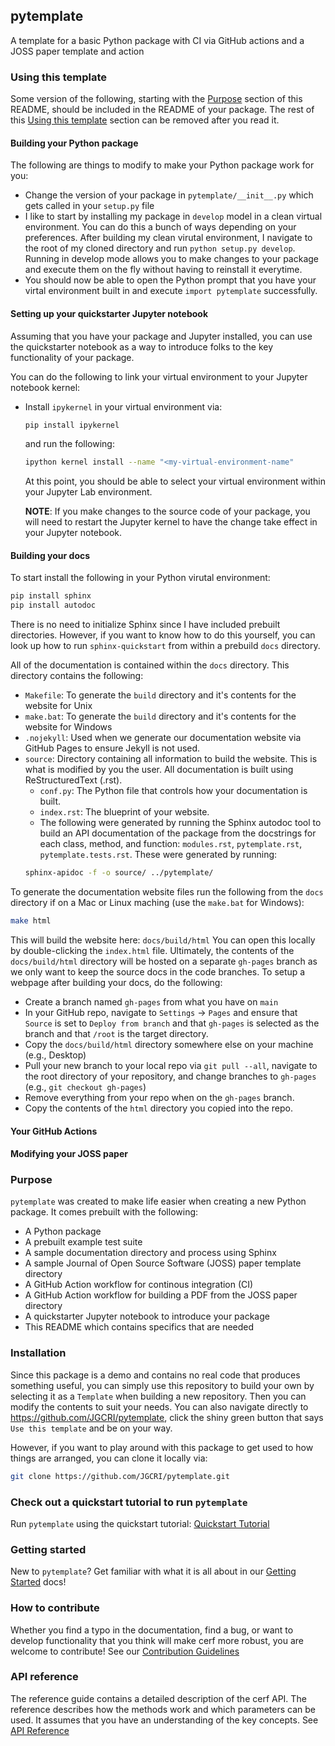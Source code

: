 

## pytemplate

A template for a basic Python package with CI via GitHub actions and a JOSS paper template and action

### Using this template

Some version of the following, starting with the [Purpose](#purpose) section of this README, should be included in the README of your package.  The rest of this [Using this template](#using-this-template) section can be removed after you read it.

#### Building your Python package

The following are things to modify to make your Python package work for you:

- Change the version of your package in `pytemplate/__init__.py` which gets called in your `setup.py` file
- I like to start by installing my package in `develop` model in a clean virtual environment.  You can do this a bunch of ways depending on your preferences. After building my clean virutal environment, I navigate to the root of my cloned directory and run `python setup.py develop`.  Running in develop mode allows you to make changes to your package and execute them on the fly without having to reinstall it everytime.  
- You should now be able to open the Python prompt that you have your virtal environment built in and execute `import pytemplate` successfully.


#### Setting up your quickstarter Jupyter notebook

Assuming that you have your package and Jupyter installed, you can use the quickstarter notebook as a way to introduce folks to the key functionality of your package.  

You can do the following to link your virtual environment to your Jupyter notebook kernel:

- Install `ipykernel` in your virtual environment via:

    ```bash
    pip install ipykernel
    ```
    and run the following:
    ```bash
    ipython kernel install --name "<my-virtual-environment-name"
    ```

    At this point, you should be able to select your virtual environment within your Jupyter Lab environment.

    **NOTE**:  If you make changes to the source code of your package, you will need to restart the Jupyter kernel to have the change take effect in your Jupyter notebook.

#### Building your docs

To start install the following in your Python virutal environment:

```bash
pip install sphinx
pip install autodoc
```

There is no need to initialize Sphinx since I have included prebuilt directories.  However, if you want to know how to do this yourself, you can look up how to run `sphinx-quickstart` from within a prebuild `docs` directory.

All of the documentation is contained within the `docs` directory.  This directory contains the following:

- `Makefile`:  To generate the `build` directory and it's contents for the website for Unix
- `make.bat`:  To generate the `build` directory and it's contents for the website for Windows
- `.nojekyll`:  Used when we generate our documentation website via GitHub Pages to ensure Jekyll is not used.
- `source`:  Directory containing all information to build the website.  This is what is modified by you the user.  All documentation is built using ReStructuredText (.rst).
    - `conf.py`:  The Python file that controls how your documentation is built.
    - `index.rst`:  The blueprint of your website.
    - The following were generated by running the Sphinx autodoc tool to build an API documentation of the package from the docstrings for each class, method, and function:  `modules.rst`, `pytemplate.rst`, `pytemplate.tests.rst`.  These were generated by running:
    ```bash
    sphinx-apidoc -f -o source/ ../pytemplate/
    ```

To generate the documentation website files run the following from the `docs` directory if on a Mac or Linux maching (use the `make.bat` for Windows):

```bash
make html
```

This will build the website here:  `docs/build/html`  You can open this locally by double-clicking the `index.html` file.  Ultimately, the contents of the `docs/build/html` directory will be hosted on a separate `gh-pages` branch as we only want to keep the source docs in the code branches.  To setup a webpage after building your docs, do the following:

- Create a branch named `gh-pages` from what you have on `main`
- In your GitHub repo, navigate to `Settings` -> `Pages` and ensure that `Source` is set to `Deploy from branch` and that `gh-pages` is selected as the branch and that `/root` is the target directory.
- Copy the `docs/build/html` directory somewhere else on your machine (e.g., Desktop)
- Pull your new branch to your local repo via `git pull --all`, navigate to the root directory of your repository, and change branches to `gh-pages` (e.g., `git checkout gh-pages`)
- Remove everything from your repo when on the `gh-pages` branch.
- Copy the contents of the `html` directory you copied into the repo.

#### Your GitHub Actions


#### Modifying your JOSS paper




### Purpose

`pytemplate` was created to make life easier when creating a new Python package.  It comes prebuilt with the following:
- A Python package
- A prebuilt example test suite
- A sample documentation directory and process using Sphinx
- A sample Journal of Open Source Software (JOSS) paper template directory
- A GitHub Action workflow for continous integration (CI)
- A GitHub Action workflow for building a PDF from the JOSS paper directory
- A quickstarter Jupyter notebook to introduce your package
- This README which contains specifics that are needed

### Installation

Since this package is a demo and contains no real code that produces something useful, you can simply use this repository to build your own by selecting it as a `Template` when building a new repository.  Then you can modify the contents to suit your needs.  You can also navigate directly to https://github.com/JGCRI/pytemplate, click the shiny green button that says `Use this template` and be on your way.

However, if you want to play around with this package to get used to how things are arranged, you can clone it locally via:

```bash
git clone https://github.com/JGCRI/pytemplate.git
```

### Check out a quickstart tutorial to run `pytemplate`

Run `pytemplate` using the quickstart tutorial:  [Quickstart Tutorial](www.google.com)

### Getting started

New to `pytemplate`?  Get familiar with what it is all about in our [Getting Started](www.google.com) docs!

### How to contribute

Whether you find a typo in the documentation, find a bug, or want to develop functionality that you think will make cerf more robust, you are welcome to contribute! See our [Contribution Guidelines](www.google.com)

### API reference

The reference guide contains a detailed description of the cerf API. The reference describes how the methods work and which parameters can be used. It assumes that you have an understanding of the key concepts. See [API Reference](www.google.com)
